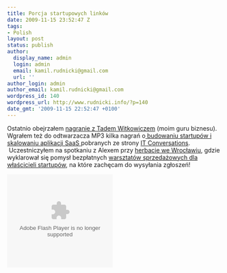 ```yaml
---
title: Porcja startupowych linków
date: 2009-11-15 23:52:47 Z
tags:
- Polish
layout: post
status: publish
author:
  display_name: admin
  login: admin
  email: kamil.rudnicki@gmail.com
  url: ''
author_login: admin
author_email: kamil.rudnicki@gmail.com
wordpress_id: 140
wordpress_url: http://www.rudnicki.info/?p=140
date_gmt: '2009-11-15 22:52:47 +0100'
---
```


<p>Ostatnio obejrzałem <a href="http://www.viddler.com/explore/kcbe/videos/32/37.025/">nagranie z Tadem Witkowiczem</a> (moim guru biznesu). Wgrałem też do odtwarzacza MP3 kilka nagrań o<a href="http://itc.conversationsnetwork.org/shows/detail110.html#"> budowaniu startupów i skalowaniu aplikacji SaaS </a>pobranych ze strony <a href="http://itc.conversationsnetwork.org/">IT Conversations</a>.  Uczestniczyłem na spotkaniu z Alexem przy <a href="http://alexba.eu/2009-11-10/tematy-rozne/herbatka-we-wroclawiu/">herbacie we Wrocławiu</a>, gdzie wyklarował się pomysł bezpłatnych <a href="http://alexba.eu/2009-11-11/firmy-i-minifirmy/startup-sprzedaz/">warsztatów sprzedażowych dla właścicieli startupów</a>, na które zachęcam do wysyłania zgłoszeń!</p>
<p><object id="viddler_3e2c872" classid="clsid:d27cdb6e-ae6d-11cf-96b8-444553540000" width="247" height="218" codebase="http://download.macromedia.com/pub/shockwave/cabs/flash/swflash.cab#version=6,0,40,0"><param name="allowScriptAccess" value="always" /><param name="allowFullScreen" value="true" /><param name="src" value="http://www.viddler.com/simple/3e2c872/" /><param name="name" value="viddler_3e2c872" /><param name="allowfullscreen" value="true" /><embed id="viddler_3e2c872" type="application/x-shockwave-flash" width="247" height="218" src="http://www.viddler.com/simple/3e2c872/" name="viddler_3e2c872" allowfullscreen="true" allowscriptaccess="always"></embed></object></p>
